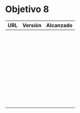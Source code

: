 # Objetivo 8

| URL                                    | Versión | Alcanzado |
|----------------------------------------|---------|-----------|
| <!-- Enlace de juanmaaf -->            |         |           |
| <!-- Enlace de giorgiogiovanni -->     |         |           |
| <!-- Enlace de juanbarearojo -->       |         |           |
| <!-- Enlace de sweetiepitie -->        |         |           |
| <!-- Enlace de jacarmona364 -->        |         |           |
| <!-- Enlace de lmchaves -->            |         |           |
| <!-- Enlace de FabriConde -->          |         |           |
| <!-- Enlace de FerniCuesta -->         |         |           |
| <!-- Enlace de adiazcencillo -->       |         |           |
| <!-- Enlace de hossam1522 -->          |         |           |
| <!-- Enlace de clara99gf -->           |         |           |
| <!-- Enlace de Antoniogm03 -->         |         |           |
| <!-- Enlace de SantiGarvin -->         |         |           |
| <!-- Enlace de evaanngiil -->          |         |           |
| <!-- Enlace de blancagiron -->         |         |           |
| <!-- Enlace de GaelGoncalba -->        |         |           |
| <!-- Enlace de abbonno -->             |         |           |
| <!-- Enlace de oscargr-ugr -->         |         |           |
| <!-- Enlace de davidgutierrezperez --> |         |           |
| <!-- Enlace de MatteoImbrosciano -->   |         |           |
| <!-- Enlace de Katakuri00 -->          |         |           |
| <!-- Enlace de MCL-2024 -->            |         |           |
| <!-- Enlace de JLombar -->             |         |           |
| <!-- Enlace de joselopez10014 -->      |         |           |
| <!-- Enlace de mmnuria -->             |         |           |
| <!-- Enlace de M S C -->               |         |           |
| <!-- Enlace de javiernavacapa -->      |         |           |
| <!-- Enlace de Carlosmapego8 -->       |         |           |
| <!-- Enlace de Mario25402 -->          |         |           |
| <!-- Enlace de Pablorc7 -->            |         |           |
| <!-- Enlace de mrh117 -->              |         |           |
| <!-- Enlace de LuRDR -->               |         |           |
| <!-- Enlace de MarioRgzLpz -->         |         |           |
| <!-- Enlace de antoniorr02 -->         |         |           |
| <!-- Enlace de alvarorcs2002 -->       |         |           |
| <!-- Enlace de eigenric -->            |         |           |
| <!-- Enlace de enger2003 -->           |         |           |
| <!-- Enlace de wickeet -->             |         |           |
| <!-- Enlace de ChinChainis -->         |         |           |
| <!-- Enlace de anavaln -->             |         |           |
| <!-- Enlace de pablotl0 -->            |         |           |
